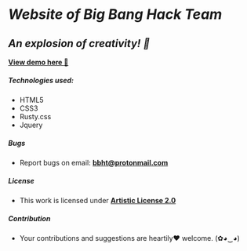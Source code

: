 # ***Website of Big Bang Hack Team***
## ***An explosion of creativity! :rocket:***

[**View demo here :metal:**](http://bbht.tk)
##### Technologies used:

- HTML5
- CSS3
- Rusty.css
- Jquery

##### Bugs

- Report bugs on email: **bbht@protonmail.com**

##### License

- This work is licensed under [**Artistic License 2.0**](https://github.com/bbht-br/bbht-br.github.io/blob/master/LICENSE.md)

##### Contribution

- Your contributions and suggestions are heartily♥ welcome. (✿◕‿◕)

